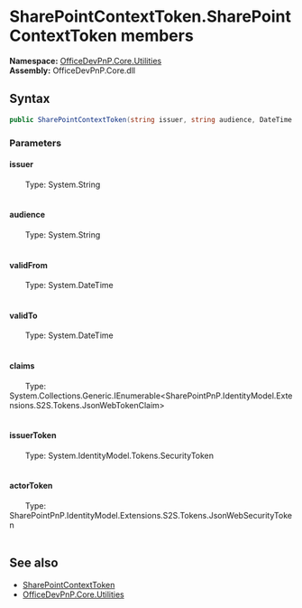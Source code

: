 # SharePointContextToken.SharePointContextToken members 
  

**Namespace:** [OfficeDevPnP.Core.Utilities](OfficeDevPnP.Core.Utilities.md)  
**Assembly:** OfficeDevPnP.Core.dll  
## Syntax
```C#
public SharePointContextToken(string issuer, string audience, DateTime validFrom, DateTime validTo, IEnumerable<JsonWebTokenClaim> claims, SecurityToken issuerToken, JsonWebSecurityToken actorToken)
```
### Parameters
#### issuer  
&emsp;&emsp;Type: System.String  
&emsp;&emsp;  


#### audience  
&emsp;&emsp;Type: System.String  
&emsp;&emsp;  


#### validFrom  
&emsp;&emsp;Type: System.DateTime  
&emsp;&emsp;  


#### validTo  
&emsp;&emsp;Type: System.DateTime  
&emsp;&emsp;  


#### claims  
&emsp;&emsp;Type: System.Collections.Generic.IEnumerable<SharePointPnP.IdentityModel.Extensions.S2S.Tokens.JsonWebTokenClaim>  
&emsp;&emsp;  


#### issuerToken  
&emsp;&emsp;Type: System.IdentityModel.Tokens.SecurityToken  
&emsp;&emsp;  


#### actorToken  
&emsp;&emsp;Type: SharePointPnP.IdentityModel.Extensions.S2S.Tokens.JsonWebSecurityToken  
&emsp;&emsp;  


## See also
- [SharePointContextToken](OfficeDevPnP.Core.Utilities.SharePointContextToken.md)
- [OfficeDevPnP.Core.Utilities](OfficeDevPnP.Core.Utilities.md)
